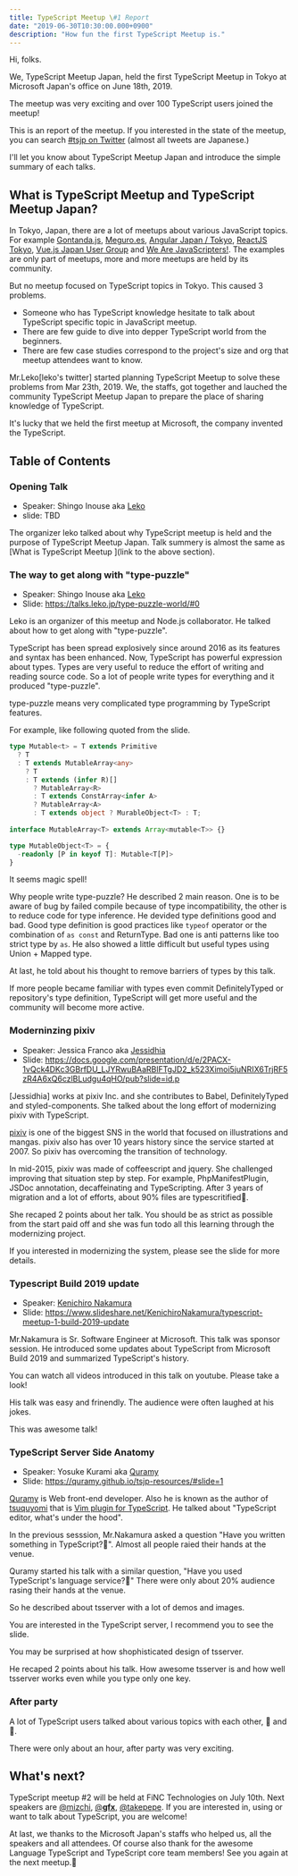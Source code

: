 ```yaml
---
title: TypeScript Meetup \#1 Report
date: "2019-06-30T10:30:00.000+0900"
description: "How fun the first TypeScript Meetup is."
---
```


Hi, folks.

We, TypeScript Meetup Japan, held the first TypeScript Meetup in Tokyo at Microsoft Japan's office on June 18th, 2019.

The meetup was very exciting and over 100 TypeScript users joined the meetup!

This is an report of the meetup. If you interested in the state of the meetup, you can search [#tsjp on Twitter](https://twitter.com/search?q=%23tsjp) (almost all tweets are Japanese.)

I'll let you know about TypeScript Meetup Japan and introduce the simple summary of each talks.  

## What is TypeScript Meetup and TypeScript Meetup Japan?

In Tokyo, Japan, there are a lot of meetups about various JavaScript topics. For example [Gontanda.js](https://gotanda.js.org/), [Meguro.es](https://meguro.es/), [Angular Japan / Tokyo](https://www.meetup.com/ja-JP/ng-japan-tokyo/), [ReactJS Tokyo](https://www.meetup.com/ja-JP/ReactJS-Tokyo/), [Vue.js Japan User Group](https://vuejs-meetup.connpass.com/) and [We Are JavaScripters!](https://wajs.connpass.com/). The examples are only part of meetups, more and more meetups are held by its community.

But no meetup focused on TypeScript topics in Tokyo.
This caused 3 problems.
- Someone who has TypeScript knowledge hesitate to talk about TypeScript specific topic in JavaScript meetup.
- There are few guide to dive into depper TypeScript world from the beginners.
- There are few case studies correspond to the project's size and org that meetup attendees want to know.

Mr.Leko[leko's twitter] started planning TypeScript Meetup to solve these problems from Mar 23th, 2019. We, the staffs, got together and lauched the community TypeScript Meetup Japan to prepare the place of sharing knowledge of TypeScript.

It's lucky that we held the first meetup at Microsoft, the company invented the TypeScript.


## Table of Contents

### Opening Talk
- Speaker: Shingo Inouse aka [Leko](https://twitter.com/L_e_k_o)
- slide: TBD

The organizer leko talked about why TypeScript meetup is held and the purpose of TypeScript Meetup Japan.
Talk summery is almost the same as [What is TypeScript Meetup ](link to the above section).


### The way to get along with "type-puzzle"
- Speaker: Shingo Inouse aka [Leko](https://twitter.com/L_e_k_o)
- Slide: https://talks.leko.jp/type-puzzle-world/#0

Leko is an organizer of this meetup and Node.js collaborator.
He talked about how to get along with "type-puzzle".

TypeScript has been spread explosively since around 2016 as its features and syntax has been enhanced.
Now, TypeScript has powerful expression about types.
Types are very useful to reduce the effort of writing and reading source code.
So a lot of people write types for everything and it produced "type-puzzle".

type-puzzle means very complicated type programming by TypeScript features.

For example, like following quoted from the slide.
```typescript
type Mutable<t> = T extends Primitive
  ? T
  : T extends MutableArray<any>
    ? T
    : T extends (infer R)[]
      ? MutableArray<R>
      : T extends ConstArray<infer A>
      ? MutableArray<A>
      : T extends object ? MurableObject<T> : T;
      
interface MutableArray<T> extends Array<mutable<T>> {}

type MutableObject<T> = {
  -readonly [P in keyof T]: Mutable<T[P]>
}
```

It seems magic spell!

Why people write type-puzzle? He described 2 main reason. One is to be aware of bug by failed compile because of type incompatibility, the other is to reduce code for type inference.
He devided type definitions good and bad. Good type definition is good practices like `typeof` operator or the combination of `as const` and ReturnType. Bad one is anti patterns like too strict type by `as`.
He also showed a little difficult but useful types using Union + Mapped type.

At last, he told about his thought to remove barriers of types by this talk. 

If more people became familiar with types even commit DefinitelyTyped or repository's type definition, TypeScript will get more useful and the community will become more active.

### Moderninzing pixiv
- Speaker: Jessica Franco aka [Jessidhia](https://twitter.com/jessidhia)
- Slide: https://docs.google.com/presentation/d/e/2PACX-1vQck4DKc3GBrfDU_LJYRwuBAaRBlFTgJD2_k523Ximoi5juNRIX6TrjRF5zR4A6xQ6czlBLudgu4qHO/pub?slide=id.p

[Jessidhia] works at pixiv Inc. and she contributes to Babel, DefinitelyTyped and styled-components.
She talked about the long effort of modernizing pixiv with TypeScript.

[pixiv](https://www.pixiv.net/) is one of the biggest SNS in the world that focused on illustrations and mangas.
pixiv also has over 10 years history since the service started at 2007.
So pixiv has overcoming the transition of technology.

In mid-2015, pixiv was made of coffeescript and jquery. She challenged improving that situation step by step. For example, PhpManifestPlugin, JSDoc annotation, decaffeinating and TypeScripting. After 3 years of migration and a lot of efforts, about 90% files are typescritified🎉.

She recaped 2 points about her talk. You should be as strict as possible from the start paid off and she was fun todo all this learning through the modernizing project.

If you interested in modernizing the system, please see the slide for more details.


### Typescript Build 2019 update
- Speaker: [Kenichiro Nakamura](https://twitter.com/kenakamu108)
- Slide: https://www.slideshare.net/KenichiroNakamura/typescript-meetup-1-build-2019-update

Mr.Nakamura is Sr. Software Engineer at Microsoft. This talk was sponsor session.
He introduced some updates about TypeScript from Microsoft Build 2019 and summarized TypeScript's history.

You can watch all videos introduced in this talk on youtube. Please take a look!

His talk was easy and frinendly. The audience were often laughed at his jokes.

This was awesome talk!

### TypeScript Server Side Anatomy
- Speaker: Yosuke Kurami aka [Quramy](https://twitter.com/Quramy)
- Slide: https://quramy.github.io/tsjp-resources/#slide=1

[Quramy](https://twitter.com/Quramy) is Web front-end developer. Also he is known as the author of [tsuquyomi](https://github.com/Quramy/tsuquyomi) that is [Vim plugin for TypeScript](https://github.com/microsoft/TypeScript/wiki/TypeScript-Editor-Support).
He talked about "TypeScript editor, what's under the hood".

In the previous sesssion, Mr.Nakamura asked a question "Have you written something in TypeScript?🙋".
Almost all people raied their hands at the venue.

Quramy started his talk with a similar question, "Have you used TypeScript's language service?🙋"
There were only about 20% audience rasing their hands at the venue.

So he described about tsserver with a lot of demos and images.

You are interested in the TypeScript server, I recommend you to see the slide.

You may be surprised at how shophisticated design of tsserver.

He recaped 2 points about his talk. How awesome tsserver is and how well tsserver works even while you type only one key.


### After party

A lot of TypeScript users talked about various topics with each other, 🍕 and 🍺.

There were only about an hour, after party was very exciting.

## What's next?
TypeScript meetup #2 will be held at FiNC Technologies on July 10th.
Next speakers are [@mizchi](https://twitter.com/mizchi), [@__gfx__](https://twitter.com/__gfx__), [@takepepe](https://twitter.com/takepepe). If you are interested in, using or want to talk about TypeScript, you are welcome!

At last, we thanks to the Microsoft Japan's staffs who helped us, all the speakers and all attendees. Of course also thank for the awesome Language TypeScript and TypeScript core team members!
See you again at the next meetup.👋 
